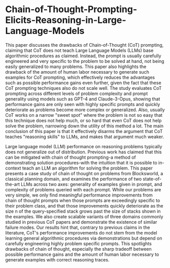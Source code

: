# Chain-of-Thought-Prompting-Elicits-Reasoning-in-Large-Language-Models

This paper discusses the drawbacks of Chain-of-Thought (CoT) prompting, claiming that CoT does not teach Large Language Models (LLMs) base algorithmic procedures as claimed. Instead, the prompt is usually carefully engineered and very specific to the problem to be solved at hand, not being easily generalized to many problems. This paper also highlights the drawback of the amount of human labor necessary to generate such examples for CoT prompting, which effectively reduces the advantages such as possible performance gains even further, given the fact that these CoT prompting techniques also do not scale well. The study evaluates CoT prompting across different levels of problem complexity and prompt generality using models such as GPT-4 and Claude-3-Opus, showing that performance gains are only seen with highly specific prompts and quickly deteriorate as problems become more complex or generalized. Also, usually CoT works on a narrow "sweet spot" where the problem is not so easy that this technique does not help much, or so hard that even CoT does not help solve the problem, narrowing down the utility of this method a lot. The main conclusion of this paper is that it effectively disarms the argument that CoT teaches "reasoning skills" to LLMs, and makes that argument much weaker.

Large language model (LLM) performance on reasoning problems typically does not generalize out of distribution. Previous work has claimed that this can be mitigated with chain of thought prompting-a method of demonstrating solution procedures-with the intuition that it is possible to in-context teach an LLM an algorithm for solving the problem. This paper presents a case study of chain of thought on problems from Blocksworld, a classical planning domain, and examines the performance of two state-of-the-art LLMs across two axes: generality of examples given in prompt, and complexity of problems queried with each prompt. While our problems are very simple, we only find meaningful performance improvements from chain of thought prompts when those prompts are exceedingly specific to their problem class, and that those improvements quickly deteriorate as the size n of the query-specified stack grows past the size of stacks shown in the examples. We also create scalable variants of three domains commonly studied in previous CoT papers and demonstrate the existence of similar failure modes. Our results hint that, contrary to previous claims in the literature, CoT's performance improvements do not stem from the model learning general algorithmic procedures via demonstrations but depend on carefully engineering highly problem specific prompts. This spotlights drawbacks of chain of thought, especially the sharp tradeoff between possible performance gains and the amount of human labor necessary to generate examples with correct reasoning traces.

